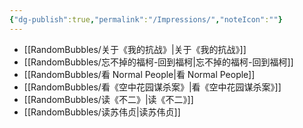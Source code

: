 ```yaml
---
{"dg-publish":true,"permalink":"/Impressions/","noteIcon":""}
---
```


- [[RandomBubbles/关于《我的抗战》\|关于《我的抗战》]]
- [[RandomBubbles/忘不掉的福柯-回到福柯\|忘不掉的福柯-回到福柯]]
- [[RandomBubbles/看 Normal People\|看 Normal People]]
- [[RandomBubbles/看《空中花园谋杀案》\|看《空中花园谋杀案》]]
- [[RandomBubbles/读《不二》\|读《不二》]]
- [[RandomBubbles/读苏伟贞\|读苏伟贞]]
